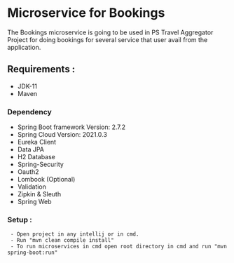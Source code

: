 # Microservice for Bookings 

The Bookings microservice is going to be used in PS Travel Aggregator Project
for doing bookings for several service that user avail from the application.

## **Requirements :**  
* JDK-11
* Maven
### Dependency
* Spring Boot framework Version: 2.7.2
* Spring Cloud Version: 2021.0.3
* Eureka Client
* Data JPA
* H2 Database
* Spring-Security
* Oauth2
* Lombook (Optional)
* Validation
* Zipkin & Sleuth
* Spring Web

### Setup :
     - Open project in any intellij or in cmd.
     - Run "mvn clean compile install"
     - To run microservices in cmd open root directory in cmd and run "mvn spring-boot:run"


           


